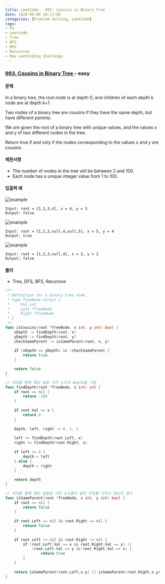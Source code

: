 ```yaml
---
title: LeetCode - 993. Cousins in Binary Tree
date: 2020-05-08 18:17:00
categories: [Problem Solving, LeetCode]
tags:
- PS
- Leetcode
- Tree
- DFS
- BFS
- Recursive
- May LeetCoding Challenge
---
```


### [ 993. Cousins in Binary Tree ](https://leetcode.com/problems/cousins-in-binary-tree/) - easy

#### 문제

In a binary tree, the root node is at depth 0, and children of each depth k node are at depth k+1.

Two nodes of a binary tree are cousins if they have the same depth, but have different parents.

We are given the root of a binary tree with unique values, and the values x and y of two different nodes in the tree.

Return true if and only if the nodes corresponding to the values x and y are cousins.

#### 제한사항

- The number of nodes in the tree will be between 2 and 100.
- Each node has a unique integer value from 1 to 100.

#### 입출력 예

![example](https://assets.leetcode.com/uploads/2019/02/12/q1248-01.png)

```
Input: root = [1,2,3,4], x = 4, y = 3
Output: false
```

![example](https://assets.leetcode.com/uploads/2019/02/12/q1248-02.png)

```
Input: root = [1,2,3,null,4,null,5], x = 5, y = 4
Output: true
```

![example](https://assets.leetcode.com/uploads/2019/02/13/q1248-03.png)

```
Input: root = [1,2,3,null,4], x = 2, y = 3
Output: false
```

#### 풀이

- Tree, DFS, BFS, Recursive

```go
/**
 * Definition for a binary tree node.
 * type TreeNode struct {
 *     Val int
 *     Left *TreeNode
 *     Right *TreeNode
 * }
 */
func isCousins(root *TreeNode, x int, y int) bool {
    xDepth := findDepth(root, x)
    yDepth := findDepth(root, y)
    checkSameParent := isSameParent(root, x, y)
    
    if (xDepth == yDepth) && !checkSameParent {
        return true
    }

    return false
}

// 재귀를 통해 해당 값을 가진 노드의 depth를 구함
func findDepth(root *TreeNode, x int) int {
    if root == nil {
        return -100
    }
    
    if root.Val == x {
        return 0
    }
    
    depth, left, right := 0, 1, 1
    
    left += findDepth(root.Left, x)
    right += findDepth(root.Right, x)
    
    if left >= 0 {
        depth = left
    } else {
        depth = right
    }
        
    return depth
}

// 재귀를 통해 해당 값들을 가진 노드들이 같은 부모를 가지고 있는지 검사
func isSameParent(root *TreeNode, x int, y int) bool {
    if root == nil {
        return false
    }
    
    if root.Left == nil && root.Right == nil {
        return false
    }
    
    if root.Left != nil && root.Right != nil {        
        if (root.Left.Val == x && root.Right.Val == y) ||
            (root.Left.Val == y && root.Right.Val == x) {
                return true
        }
    }
    
    return isSameParent(root.Left,x,y) || isSameParent(root.Right,x,y)
}
```
